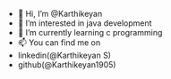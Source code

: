 - 👋 Hi, I’m @Karthikeyan
- 👀 I’m interested in java development
- 🌱 I’m currently learning c programming
- 📫 You can find me on
-  linkedin(@Karthikeyan S)
-  github(@Karthikeyan1905)

